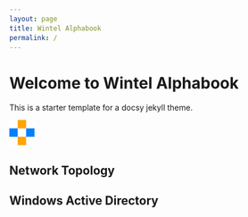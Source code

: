 ```yaml
---
layout: page
title: Wintel Alphabook
permalink: /
---
```


# Welcome to Wintel Alphabook

This is a starter template for a docsy jekyll theme.

![assets/img/ab45.png](assets/img/ab45.png)

## Network Topology



## Windows Active Directory

